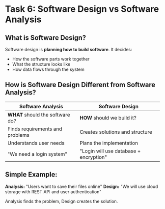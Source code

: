 # Task 6: Software Design vs Software Analysis

## What is Software Design?

Software design is **planning how to build software**. It decides:
- How the software parts work together
- What the structure looks like
- How data flows through the system

## How is Software Design Different from Software Analysis?

| Software Analysis | Software Design |
|------------------|-----------------|
| **WHAT** should the software do? | **HOW** should we build it? |
| Finds requirements and problems | Creates solutions and structure |
| Understands user needs | Plans the implementation |
| "We need a login system" | "Login will use database + encryption" |

## Simple Example:

**Analysis:** "Users want to save their files online"
**Design:** "We will use cloud storage with REST API and user authentication"

Analysis finds the problem, Design creates the solution.